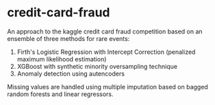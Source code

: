 # credit-card-fraud
An approach to the kaggle credit card fraud competition based on an ensemble of three methods for rare events:
1. Firth's Logistic Regression with Intercept Correction (penalized maximum likelihood estimation)
2. XGBoost with synthetic minority oversampling technique
3. Anomaly detection using autencoders 

Missing values are handled using multiple imputation based on bagged random forests and linear regressors.
